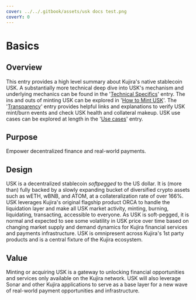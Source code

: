 ```yaml
---
cover: ../../.gitbook/assets/usk docs test.png
coverY: 0
---
```


# Basics

## Overview

This entry provides a high level summary about Kujira's native stablecoin USK. A substantially more technical deep dive into USK's mechanism and underlying mechanics can be found in the '[Technical Specifics](technical-specifics.md)' entry. The ins and outs of minting USK can be explored in '[How to Mint USK](how-to-mint-usk.md)'. The '[Transparency](transparency.md)' entry provides helpful links and explanations to verify USK mint/burn events and check USK health and collateral makeup. USK use cases can be explored at length in the '[Use cases](use-cases.md)' entry.

## Purpose

Empower decentralized finance and real-world payments.&#x20;

## Design

USK is a decentralized stablecoin _softpegged_ to the US dollar. It is (more than) fully backed by a slowly expanding bucket of diversified crypto assets such as wETH, wBNB, and ATOM, at a collateralization rate of over 166%. USK leverages Kujira's original flagship product ORCA to handle the liquidation layer and make all USK market activity, minting, burning, liquidating, transacting, accessible to everyone. As USK is soft-pegged, it is normal and expected to see some volatility in USK price over time based on changing market supply and demand dynamics for Kujira financial services and payments infrastructure. USK is omnipresent across Kujira's 1st party products and is a central fixture of the Kujira ecosystem.

## Value

Minting or acquiring USK is a gateway to unlocking financial opportunities and services only available on the Kujira network. USK will also leverage Sonar and other Kujira applications to serve as a base layer for a new wave of real-world payment opportunities and infrastructure.&#x20;

&#x20; &#x20;
